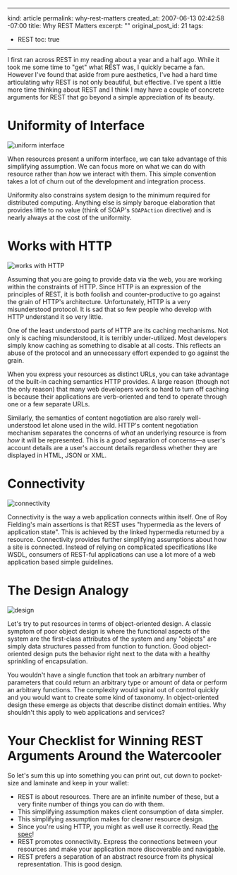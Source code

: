 ----- 
kind: article
permalink: why-rest-matters
created_at: 2007-06-13 02:42:58 -07:00
title: Why REST Matters
excerpt: ""
original_post_id: 21
tags: 
- REST
toc: true
-----
I first ran across REST in my reading about a year and a half ago. While it took me some time to "get" what REST was, I quickly became a fan. However I've found that aside from pure aesthetics, I've had a hard time articulating why REST is not only beautiful, but effective. I've spent a little more time thinking about REST and I think I may have a couple of concrete arguments for REST that go beyond a simple appreciation of its beauty.

# Uniformity of Interface

<img src="http://farm2.static.flickr.com/1030/543372651_5e789e984d_t.jpg" alt="uniform interface" class="left"/>

When resources present a uniform interface, we can take advantage of this simplifying assumption. We can focus more on what we can do with resource rather than _how_ we interact with them. This simple convention takes a lot of churn out of the development and integration process.

Uniformity also constrains system design to the minimum required for distributed computing. Anything else is simply baroque elaboration that provides little to no value (think of SOAP's `SOAPAction` directive) and is nearly always at the cost of the uniformity.

# Works with HTTP

<img src="http://farm2.static.flickr.com/1127/543397887_6a3775ded5_t.jpg" alt="works with HTTP" class="left"/>

Assuming that you are going to provide data via the web, you are working within the constraints of HTTP. Since HTTP is an expression of the principles of REST, it is both foolish and counter-productive to go against the grain of HTTP's architecture. Unfortunately, HTTP is a very misunderstood protocol. It is sad that so few people who develop with HTTP understand it so very little.

One of the least understood parts of HTTP are its caching mechanisms. Not only is caching misunderstood, it is terribly under-utilized. Most developers simply know caching as something to disable at all costs. This reflects an abuse of the protocol and an unnecessary effort expended to go against the grain.

When you express your resources as distinct URLs, you can take advantage of the built-in caching semantics HTTP provides. A large reason (though not the only reason) that many web developers work so hard to turn off caching is because their applications are verb-oriented and tend to operate through one or a few separate URLs.

Similarly, the semantics of content negotiation are also rarely well-understood let alone used in the wild. HTTP's content negotiation mechanism separates the concerns of _what_ an underlying resource is from _how_ it will be represented. This is a _good_ separation of concerns&mdash;a user's account details are a user's account details regardless whether they are displayed in HTML, JSON or XML.
# Connectivity

<img src="http://farm2.static.flickr.com/1021/543273982_040b8addae_t.jpg" alt="connectivity" class="left"/>

Connectivity is the way a web application connects within itself. One of Roy Fielding's main assertions is that REST uses "hypermedia as the levers of application state". This is achieved by the linked hypermedia returned by a resource. Connectivity provides further simplifying assumptions about how a site is connected. Instead of relying on complicated specifications like WSDL, consumers of REST-ful applications can use a lot more of a web application based simple guidelines.

# The Design Analogy

<img src="http://farm2.static.flickr.com/1065/543374965_8d8543c413_t.jpg" alt="design" class="left"/>

Let's try to put resources in terms of object-oriented design. A classic symptom of poor object design is where the functional aspects of the system are the first-class attributes of the system and any "objects" are simply data structures passed from function to function. Good object-oriented design puts the behavior right next to the data with a healthy sprinkling of encapsulation.

You wouldn't have a single function that took an arbitrary number of parameters that could return an arbitrary type or amount of data or perform an arbitrary functions. The complexity would spiral out of control quickly and you would want to create some kind of taxonomy. In object-oriented design these emerge as objects that describe distinct domain entities. Why shouldn't this apply to web applications and services?
# Your Checklist for Winning REST Arguments Around the Watercooler

So let's sum this up into something you can print out, cut down to pocket-size and laminate and keep in your wallet:
- REST is about resources. There are an infinite number of these, but a very finite number of things you can do with them.
- This simplifying assumption makes client consumption of data simpler.
- This simplifying assumption makes for cleaner resource design.
- Since you're using HTTP, you might as well use it correctly. Read [the spec](http://www.faqs.org/rfcs/rfc2616.html)!
- REST promotes connectivity. Express the connections between your resources and make your application more discoverable and navigable.
- REST prefers a separation of an abstract resource from its physical representation. This is good design.
